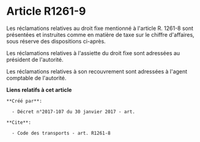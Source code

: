 # Article R1261-9

Les réclamations relatives au droit fixe mentionné à l'article R. 1261-8 sont présentées et instruites comme en matière de
taxe sur le chiffre d'affaires, sous réserve des dispositions ci-après. 

Les réclamations relatives à l'assiette du droit fixe sont adressées au président de l'autorité. 

Les réclamations relatives à son recouvrement sont adressées à l'agent comptable de l'autorité.

**Liens relatifs à cet article**

	**Créé par**:

	  - Décret n°2017-107 du 30 janvier 2017 - art.

	**Cite**:

	  - Code des transports - art. R1261-8
